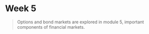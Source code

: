 # Week 5

> Options and bond markets are explored in module 5, important components of financial markets.
